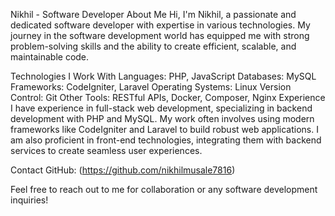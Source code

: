 Nikhil - Software Developer
About Me
Hi, I'm Nikhil, a passionate and dedicated software developer with expertise in various technologies. My journey in the software development world has equipped me with strong problem-solving skills and the ability to create efficient, scalable, and maintainable code.

Technologies I Work With
Languages: PHP, JavaScript
Databases: MySQL
Frameworks: CodeIgniter, Laravel
Operating Systems: Linux
Version Control: Git
Other Tools: RESTful APIs, Docker, Composer, Nginx
Experience
I have experience in full-stack web development, specializing in backend development with PHP and MySQL. My work often involves using modern frameworks like CodeIgniter and Laravel to build robust web applications. I am also proficient in front-end technologies, integrating them with backend services to create seamless user experiences.


Contact
GitHub: (https://github.com/nikhilmusale7816)

Feel free to reach out to me for collaboration or any software development inquiries!
